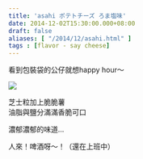 ```yaml
---
title: 'asahi ポテトチーズ ろま塩味'
date: 2014-12-02T15:30:00.000+08:00
draft: false
aliases: [ "/2014/12/asahi.html" ]
tags : [flavor - say cheese]
---
```


看到包裝袋的公仔就想happy hour～  

![](/images/asahipotacheese.jpg)

芝士粒加上脆脆薯  
油脂與鹽分滿滿香脆可口  
  
濃郁濃郁的味道...  
  
  
人來！啤酒呀～！（還在上班中）
